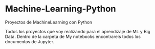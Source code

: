 # Machine-Learning-Python
Proyectos de MachineLearning con Python

Todos los proyectos que voy realizando para el aprendizaje de ML y Big Data.
Dentro de la carpeta de My notebooks encontrareis todos los documentos de Jupyter.
